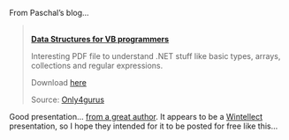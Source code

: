 <p dir="ltr">
  From Paschal&#8217;s blog&#8230;
</p>

<blockquote dir="ltr" style="MARGIN-RIGHT: 0px">
  <p>
    <b><br /> <a id="viewpost.ascx_TitleUrl" href="http://weblogs.asp.net/pleloup/archive/2004/04/26/120138.aspx">Data Structures for VB programmers</a> </b>
  </p>
  
  <p>
    Interesting PDF file to understand .NET&nbsp;stuff like basic types, arrays, collections and regular expressions.
  </p>
  
  <p>
    Download <a href="http://www.only4gurus.com/techlib/miscellaneous/n6.pdf" class="broken_link">here</a>
  </p>
  
  <p>
    Source: <a href="http://www.only4gurus.com/">Only4gurus</a>
  </p>
</blockquote>

Good presentation&#8230; [from a great author](http://www.wintellect.com/about/instructors/instructorbios.aspx?id=5). It appears to be a [Wintellect](http://www.wintellect.com/) presentation, so I hope they intended for it to be posted for free like this&#8230;